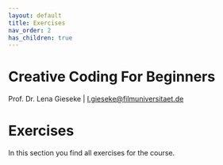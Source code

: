 ```yaml
---
layout: default
title: Exercises
nav_order: 2
has_children: true
---
```



# Creative Coding For Beginners
  
Prof. Dr. Lena Gieseke \| l.gieseke@filmuniversitaet.de  
  

# Exercises

In this section you find all exercises for the course.

<!-- 
* [Exercises 01 - Introduction](01_intro/README.md)
* [Session 04 - Functions](04_functions/README.md)
* [Session 05 - Tilings](05_tilings/README.md)
* [Session 06 - Noise](06_noise/README.md)
* [Session 07 - Dynamics](07_dynamics/README.md)
* [Session 08 - Particles](08_particles/README.md)
* [Session 09 - Fluids](09_fluids/README.md)
* [Session 10 - WrapUp & Final Project](10_wrapup/README.md)

 -->

